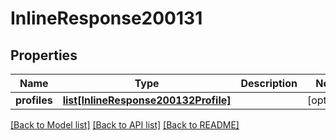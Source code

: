 # InlineResponse200131

## Properties
Name | Type | Description | Notes
------------ | ------------- | ------------- | -------------
**profiles** | [**list[InlineResponse200132Profile]**](InlineResponse200132Profile.md) |  | [optional] 

[[Back to Model list]](../README.md#documentation-for-models) [[Back to API list]](../README.md#documentation-for-api-endpoints) [[Back to README]](../README.md)

